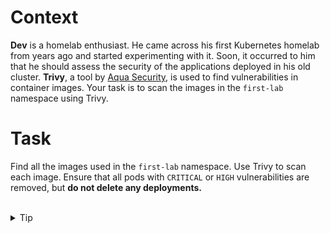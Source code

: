 # Context

**Dev** is a homelab enthusiast. He came across his first Kubernetes homelab from years ago and started experimenting with it. Soon, it occurred to him that he should assess the security of the applications deployed in his old cluster. **Trivy**, a tool by [Aqua Security](https://www.aquasec.com/), is used to find vulnerabilities in container images. Your task is to scan the images in the `first-lab` namespace using Trivy.


# Task

Find all the images used in the `first-lab` namespace. Use Trivy to scan each image. Ensure that all pods with `CRITICAL` or `HIGH` vulnerabilities are removed, but **do not delete any deployments.**

<br>
<details><summary>Tip</summary>
<br>

An easy way to check the images used by the pod is, by filtering output using jsonpath. Here is an example:
<br>
<br>
```bash
(ins)❯ k get pod pod-nginx -o jsonpath={.spec.containers[*].image}
nginx:latest

```

